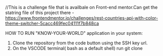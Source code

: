 //This is a challenge file that is availbale on Front-end mentor.Can get the statring file of this project there - 
https://www.frontendmentor.io/challenges/rest-countries-api-with-color-theme-switcher-5cacc469fec04111f7b848ca

HOW TO RUN "KNOW-YOUR-WORLD" application in your system:
1. Clone the repository from the code button using the SSH key url.
2. On the VSCODE terminal( bash as a default shell) run git clone  
